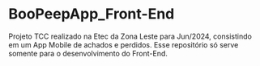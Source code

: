 # BooPeepApp_Front-End
Projeto TCC realizado na Etec da Zona Leste para Jun/2024, consistindo em um App Mobile de achados e perdidos. Esse repositório só serve somente para o desenvolvimento do Front-End.
